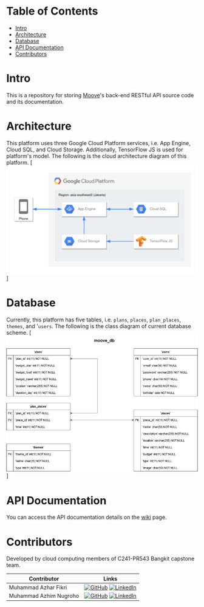 # Table of Contents
- [Intro](#intro)
- [Architecture](#architecture)
- [Database](#database)
- [API Documentation](#api-documentation)
- [Contributors](#contributors)

# Intro
This is a repository for storing [Moove](https://github.com/C241-PR543-team)'s back-end RESTful API source code and its documentation.

# Architecture
This platform uses three Google Cloud Platform services, i.e. App Engine, Cloud SQL, and Cloud Storage. Additionally, TensorFlow JS is used for platform's model.
The following is the cloud architecture diagram of this platform.
[![Moove Architecture](https://raw.githubusercontent.com/C241-PR543-team/cloud-computing/master/.github/images/architecture.png)]

# Database
Currently, this platform has five tables, i.e. `plans`, `places`, `plan_places`, `themes`, and '`users`.
The following is the class diagram of current database scheme.
[![Moove Database](https://raw.githubusercontent.com/C241-PR543-team/cloud-computing/master/.github/images/class_diagram.png)]

# API Documentation
You can access the API documentation details on the [wiki](https://github.com/C241-PR543-team/cloud-computing/wiki) page.

# Contributors
Developed by cloud computing members of C241-PR543 Bangkit capstone team.

| Contributor            | Links                                                                                              |
| ---------------------- | -------------------------------------------------------------------------------------------------- |
| Muhammad Azhar Fikri   | [![GitHub](https://img.shields.io/badge/github-121013?style=for-the-badge&logo=github&logoColor=white)](https://github.com/mazhrf) [![LinkedIn](https://img.shields.io/badge/linkedin-%230077B5.svg?style=for-the-badge&logo=linkedin&logoColor=white)](https://www.linkedin.com/in/mazhrf/)                  |
| Muhammad Azhim Nugroho | [![GitHub](https://img.shields.io/badge/github-121013?style=for-the-badge&logo=github&logoColor=white)](https://github.com/azhimn) [![LinkedIn](https://img.shields.io/badge/linkedin-%230077B5.svg?style=for-the-badge&logo=linkedin&logoColor=white)](https://www.linkedin.com/in/muhammad-azhim-nugroho/)   |
